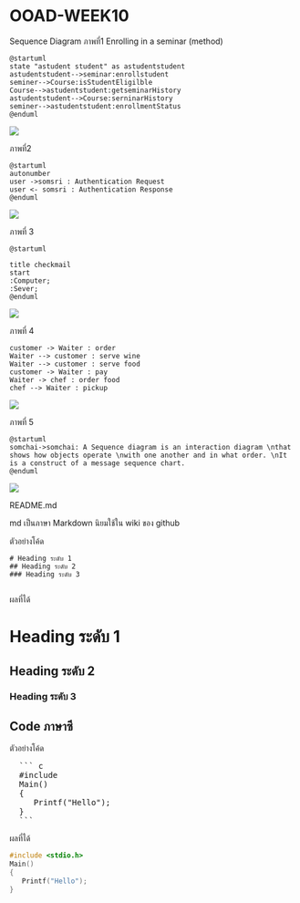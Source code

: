 # OOAD-WEEK10
Sequence Diagram
ภาพที่1  Enrolling in a seminar (method)
```
@startuml
state "astudent student" as astudentstudent
astudentstudent-->seminar:enrollstudent
seminer-->Course:isStudentEligilble
Course-->astudentstudent:getseminarHistory
astudentstudent-->Course:serninarHistory
seminer-->astudentstudent:enrollmentStatus
@enduml
```
![](http://www.plantuml.com/plantuml/img/RKz12iCm3Bld5Q7tVY27KHY3tlk2Z9fYS1AmdKD_FxEaT8ITP4j2iXVHo5eJEHiK_1H5wmvPVSV9H_4NsS4D-pm_11Bco04o5wBBzsM1JN-MoW81PMlIY_10UXEuffXb20q7Q4zTKRJm-QUsnmfm_ZNUlMDeko_PkDc_LTm2URVtFm00)

ภาพที่2
```
@startuml
autonumber
user ->somsri : Authentication Request
user <- somsri : Authentication Response
@enduml
```
![](http://www.plantuml.com/plantuml/img/TStB2O0m40N0UwhO1jA0YCGMx23g0mDcL_VJlu9dxmDJpAjwz3FLSE7eApI5GIbF9jsqqK1p-07sjbLlmhJW3fX_RCpqx-mIDgG2tj_Y0G00)

ภาพที่ 3
```
@startuml

title checkmail 
start
:Computer;
:Sever;
@enduml
```
![](http://www.plantuml.com/plantuml/img/SoWkIImgAStDuUBYAiaioKbLICv8JSxEJSpCKU02ot5PEUVd5fIMf1PPSra5fvQ1Q2ukXzIy5A0k0000)


ภาพที่ 4
```
customer -> Waiter : order
Waiter --> customer : serve wine
Waiter --> customer : serve food
customer -> Waiter : pay
Waiter -> chef : order food
chef --> Waiter : pickup
```
![](http://www.plantuml.com/plantuml/img/IoujBidFJIrIqBLJ24_CB06oh1JoYr9IYxYWN5sWJ39CbPL2SMfHMQf2UMPUAbu5QVdvALp9s0mlIAo4wmHgp4XDWza8rGGIqKNHaPcSNLe00000)

ภาพที่ 5
```
@startuml
somchai->somchai: A Sequence diagram is an interaction diagram \nthat shows how objects operate \nwith one another and in what order. \nIt is a construct of a message sequence chart.
@enduml
```

![](http://www.plantuml.com/plantuml/img/FOux3i9034Jxd68kG0v0WQ2afgKnkoQxYDXWEyhrCGXe_D6Cns_OUv35Cjy7rxaqwflTTzZYW1C_5vR2g9qcendTGO8kmKObkifVEKiq2dZJrP45Uhbn2OS-qXkSXhL7WmfdX4PZorup2-lxKAsoZUawnkSBYeg7BIMbQwupkzF4y1zICbgCmvwb9luB)


README.md 

md เป็นภาษา Markdown นิยมใช้ใน wiki ของ github 

ตัวอย่างโค้ด
```
# Heading ระดับ 1 
## Heading ระดับ 2
### Heading ระดับ 3
 
```

ผลที่ได้
# Heading ระดับ 1 
## Heading ระดับ 2
### Heading ระดับ 3


## Code ภาษาซี

ตัวอย่างโค้ด
<pre>
  ``` c
  #include <stdio.h>
  Main()
  {
     Printf("Hello");
  }
  ```
</pre> 
ผลที่ได้
  ``` c
  #include <stdio.h>
  Main()
  {
     Printf("Hello");
  }
  ```
 
